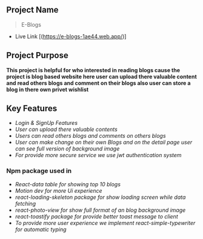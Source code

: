 ## Project Name
> E-Blogs
* Live Link [(https://e-blogs-1ae44.web.app/)]
## Project Purpose
**This project is helpful for who interested in reading blogs cause the project is blog based website here user can upload there valuable content and read others blogs and comment on their blogs also user can store a blog in there own privet wishlist**

## Key Features
* *Login & SignUp Features*
* *User can upload there valuable contents*
* *Users can read others blogs and comments on others blogs*
* *User can make change on their own Blogs  and on the detail page user can see full version of background image*
* *For provide more secure service we use jwt authentication system*

### Npm package used in 
* *React-data table for showing top 10 blogs*
* *Motion dev for more Ui experience*
* *react-loading-skeleton package for show loading screen while data fetching*
* *react-photo-view for show full format of an blog background image*
* *react-toastify package for provide better toast message to client*
* *To provide more user experience we implement react-simple-typewriter for automatic typing*